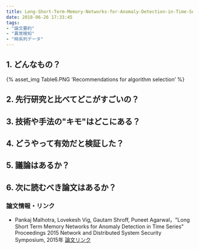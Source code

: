```yaml
---
title: Long-Short-Term-Memory-Networks-for-Anomaly-Detection-in-Time-Series
date: 2018-06-26 17:33:45
tags:
- "論文要約"
- "異常検知"
- "時系列データ"
---
```


## 1. どんなもの？

{% asset_img Table6.PNG ’Recommendations for algorithm selection’ %}

## 2. 先行研究と比べてどこがすごいの？

## 3. 技術や手法の"キモ"はどこにある？


## 4. どうやって有効だと検証した？

## 5. 議論はあるか？


## 6. 次に読むべき論文はあるか？


### 論文情報・リンク
* Pankaj Malhotra, Lovekesh Vig, Gautam Shroff, Puneet Agarwal，"Long Short Term Memory Networks for Anomaly Detection in Time Series" Proceedings 2015 Network and Distributed System Security Symposium, 2015年 [論文リンク](https://www.elen.ucl.ac.be/Proceedings/esann/esannpdf/es2015-56.pdf)

